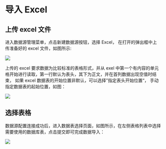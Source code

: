 # 导入 Excel

## 上传 excel 文件

进入数据源管理菜单，点击新建数据源按钮，选择 Excel， 在打开的弹出框中上传准备好的 excel 文件，如图所示:

![](/assets/2021-08-23-16-42-09-image.png)

上传的 excel 要求数据为比较标准的表格形式，并从 exel 中第一个有内容的单元格开始进行读取，第一行默认为表头，其下为正文，并在首列数据出现空值时结束， 如果 excel 数据表的开始位置非默认，可以选择”指定表头开始位置“， 手动指定数据表的起始位置，如图：

![](/assets/2021-08-23-16-45-15-image.png)

## 选择表格

数据源配置连接成功后，进入数据表选择页面，如图所示，在左侧表格列表中选择需要使用的数据库表，点击提交即可完成数据导入：

![](/assets/2021-08-23-16-45-39-image.png)
